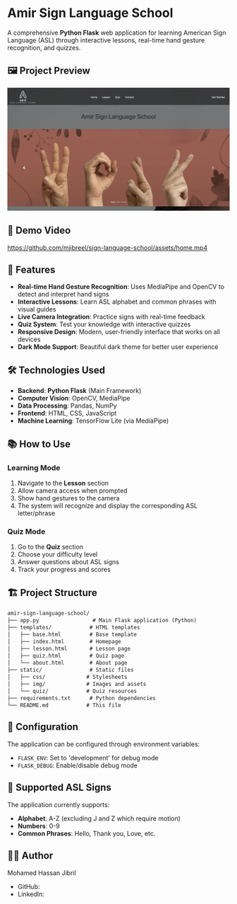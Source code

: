 # Amir Sign Language School

A comprehensive **Python Flask** web application for learning American Sign Language (ASL) through interactive lessons, real-time hand gesture recognition, and quizzes.

## 🖼️ Project Preview

![Amir Sign Language School](home.png)

## 🎥 Demo Video

https://github.com/mjibreel/sign-language-school/assets/home.mp4

## 🚀 Features

- **Real-time Hand Gesture Recognition**: Uses MediaPipe and OpenCV to detect and interpret hand signs
- **Interactive Lessons**: Learn ASL alphabet and common phrases with visual guides
- **Live Camera Integration**: Practice signs with real-time feedback
- **Quiz System**: Test your knowledge with interactive quizzes
- **Responsive Design**: Modern, user-friendly interface that works on all devices
- **Dark Mode Support**: Beautiful dark theme for better user experience

## 🛠️ Technologies Used

- **Backend**: **Python Flask** (Main Framework)
- **Computer Vision**: OpenCV, MediaPipe
- **Data Processing**: Pandas, NumPy
- **Frontend**: HTML, CSS, JavaScript
- **Machine Learning**: TensorFlow Lite (via MediaPipe)




## 📚 How to Use

### Learning Mode
1. Navigate to the **Lesson** section
2. Allow camera access when prompted
3. Show hand gestures to the camera
4. The system will recognize and display the corresponding ASL letter/phrase

### Quiz Mode
1. Go to the **Quiz** section
2. Choose your difficulty level
3. Answer questions about ASL signs
4. Track your progress and scores

## 🏗️ Project Structure

```
amir-sign-language-school/
├── app.py                 # Main Flask application (Python)
├── templates/            # HTML templates
│   ├── base.html         # Base template
│   ├── index.html        # Homepage
│   ├── lesson.html       # Lesson page
│   ├── quiz.html         # Quiz page
│   └── about.html        # About page
├── static/               # Static files
│   ├── css/             # Stylesheets
│   ├── img/             # Images and assets
│   └── quiz/            # Quiz resources
├── requirements.txt      # Python dependencies
└── README.md            # This file
```

## 🔧 Configuration

The application can be configured through environment variables:

- `FLASK_ENV`: Set to 'development' for debug mode
- `FLASK_DEBUG`: Enable/disable debug mode

## 📱 Supported ASL Signs

The application currently supports:
- **Alphabet**: A-Z (excluding J and Z which require motion)
- **Numbers**: 0-9
- **Common Phrases**: Hello, Thank you, Love, etc.




## 👨‍💻 Author

Mohamed Hassan Jibril
- GitHub: [](https://github.com/mjibreel)
- LinkedIn: [](www.linkedin.com/in/moh-jibril)

  

